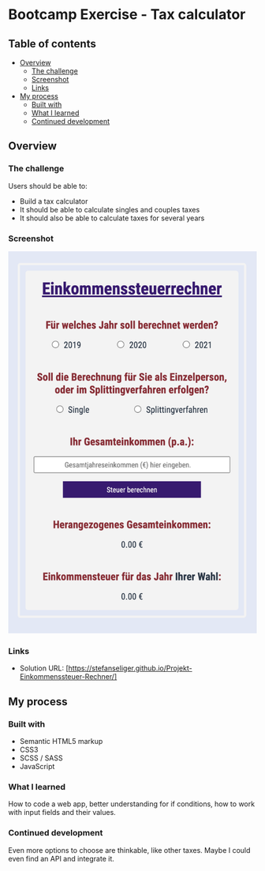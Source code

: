 # Bootcamp Exercise - Tax calculator


## Table of contents

- [Overview](#overview)
  - [The challenge](#the-challenge)
  - [Screenshot](#screenshot)
  - [Links](#links)
- [My process](#my-process)
  - [Built with](#built-with)
  - [What I learned](#what-i-learned)
  - [Continued development](#continued-development)

## Overview

### The challenge

Users should be able to:

- Build a tax calculator
- It should be able to calculate singles and couples taxes 
- It should also be able to calculate taxes for several years

### Screenshot

![](./Screenshot.png)

### Links

- Solution URL: [https://stefanseliger.github.io/Projekt-Einkommenssteuer-Rechner/]

## My process

### Built with

- Semantic HTML5 markup
- CSS3
- SCSS / SASS
- JavaScript



### What I learned

How to code a web app, better understanding for if conditions, how to work with input fields and their values.   


### Continued development

Even more options to choose are thinkable, like other taxes. Maybe I could even find an API and integrate it. 

